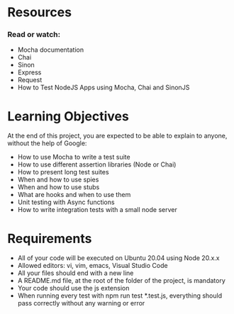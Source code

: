 # Resources
### Read or watch:

- Mocha documentation
- Chai
- Sinon
- Express
- Request
- How to Test NodeJS Apps using Mocha, Chai and SinonJS

# Learning Objectives
At the end of this project, you are expected to be able to explain to anyone, without the help of Google:

- How to use Mocha to write a test suite
- How to use different assertion libraries (Node or Chai)
- How to present long test suites
- When and how to use spies
- When and how to use stubs
- What are hooks and when to use them
- Unit testing with Async functions
- How to write integration tests with a small node server

# Requirements
- All of your code will be executed on Ubuntu 20.04 using Node 20.x.x
- Allowed editors: vi, vim, emacs, Visual Studio Code
- All your files should end with a new line
- A README.md file, at the root of the folder of the project, is mandatory
- Your code should use the js extension
- When running every test with npm run test *.test.js, everything should pass correctly without any warning or error
